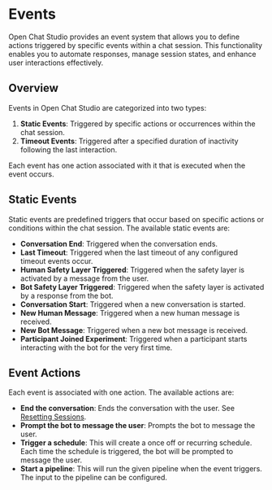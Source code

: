 # Events

Open Chat Studio provides an event system that allows you to define actions triggered by specific events within a chat session. This functionality enables you to automate responses, manage session states, and enhance user interactions effectively.

## Overview

Events in Open Chat Studio are categorized into two types:

1. **Static Events**: Triggered by specific actions or occurrences within the chat session.
2. **Timeout Events**: Triggered after a specified duration of inactivity following the last interaction.

Each event has one action associated with it that is executed when the event occurs.

## Static Events

Static events are predefined triggers that occur based on specific actions or conditions within the chat session. The available static events are:

- **Conversation End**: Triggered when the conversation ends.
- **Last Timeout**: Triggered when the last timeout of any configured timeout events occur.
- **Human Safety Layer Triggered**: Triggered when the safety layer is activated by a message from the user.
- **Bot Safety Layer Triggered**: Triggered when the safety layer is activated by a response from the bot.
- **Conversation Start**: Triggered when a new conversation is started.
- **New Human Message**: Triggered when a new human message is received.
- **New Bot Message**: Triggered when a new bot message is received.
- **Participant Joined Experiment**: Triggered when a participant starts interacting with the bot for the very first time.

## Event Actions

Each event is associated with one action. The available actions are:

- **End the conversation**: Ends the conversation with the user. See [Resetting Sessions](sessions.md#resetting-sessions).
- **Prompt the bot to message the user**: Prompts the bot to message the user.
- **Trigger a schedule**: This will create a once off or recurring schedule. Each time the schedule is triggered, the bot will be prompted to message the user.
- **Start a pipeline**: This will run the given pipeline when the event triggers. The input to the pipeline can be configured.
